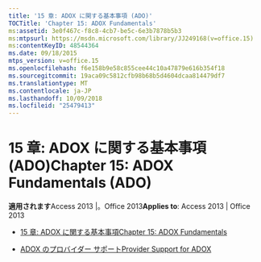 ```yaml
---
title: '15 章: ADOX に関する基本事項 (ADO)'
TOCTitle: 'Chapter 15: ADOX Fundamentals'
ms:assetid: 3e0f467c-f8c8-4cb7-be5c-6e3b7878b5b3
ms:mtpsurl: https://msdn.microsoft.com/library/JJ249168(v=office.15)
ms:contentKeyID: 48544364
ms.date: 09/18/2015
mtps_version: v=office.15
ms.openlocfilehash: f6e158b9e58c855cee44c10a47879e616b354f18
ms.sourcegitcommit: 19aca09c5812cfb98b68b5d4604dcaa814479df7
ms.translationtype: MT
ms.contentlocale: ja-JP
ms.lasthandoff: 10/09/2018
ms.locfileid: "25479413"
---
```

# <a name="chapter-15-adox-fundamentals-ado"></a><span data-ttu-id="e1ac5-102">15 章: ADOX に関する基本事項 (ADO)</span><span class="sxs-lookup"><span data-stu-id="e1ac5-102">Chapter 15: ADOX Fundamentals (ADO)</span></span>


<span data-ttu-id="e1ac5-103">**適用されます**Access 2013 |。Office 2013</span><span class="sxs-lookup"><span data-stu-id="e1ac5-103">**Applies to**: Access 2013 | Office 2013</span></span>



  - [<span data-ttu-id="e1ac5-104">15 章: ADOX に関する基本事項</span><span class="sxs-lookup"><span data-stu-id="e1ac5-104">Chapter 15: ADOX Fundamentals</span></span>](chapter-15-adox-fundamentals.md)

  - [<span data-ttu-id="e1ac5-105">ADOX のプロバイダー サポート</span><span class="sxs-lookup"><span data-stu-id="e1ac5-105">Provider Support for ADOX</span></span>](provider-support-for-adox.md)

